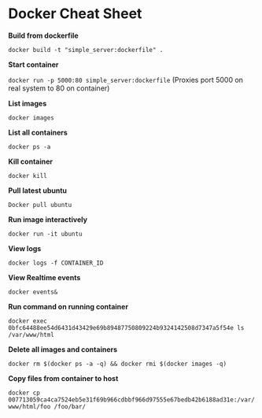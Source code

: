 # Docker Cheat Sheet

**Build from dockerfile**

`docker build -t "simple_server:dockerfile" .`

**Start container**

`docker run -p 5000:80 simple_server:dockerfile`
(Proxies port 5000 on real system to 80 on container)

**List images**

`docker images
`

**List all containers**

`docker ps -a
`

**Kill container**

`docker kill 
`

**Pull latest ubuntu**

`Docker pull ubuntu
`

**Run image interactively**

`docker run -it ubuntu
`

**View logs**

`docker logs -f CONTAINER_ID
`

**View Realtime events**

`
docker events&
`

**Run command on running container**

`docker exec 0bfc64488ee54d6431d43429e69b89487750809224b9324142508d7347a5f54e ls /var/www/html`


**Delete all images and containers**

`docker rm $(docker ps -a -q) && docker rmi $(docker images -q)
`

**Copy files from container to host**

`docker cp 007713059ca4ca7524eb5e31f69b966cdbbf966d97555e67bedb42b6188ad31e:/var/www/html/foo /foo/bar/ `
